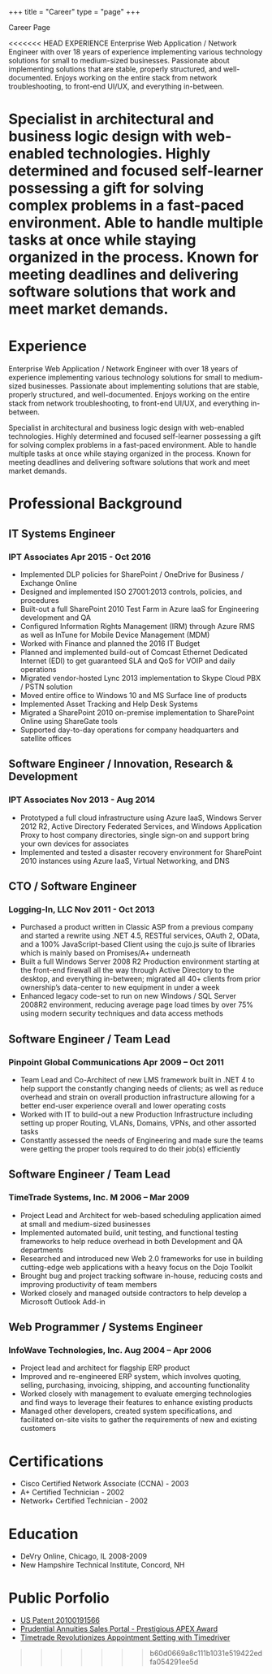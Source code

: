 +++
title = "Career"
type = "page" 
+++

Career Page

<<<<<<< HEAD
EXPERIENCE
Enterprise Web Application / Network Engineer with over 18 years of experience implementing various technology solutions for small to medium-sized businesses. Passionate about implementing solutions that are stable, properly structured, and well-documented. Enjoys working on the entire stack from network troubleshooting, to front-end UI/UX, and everything in-between.

Specialist in architectural and business logic design with web-enabled technologies. Highly determined and focused self-learner possessing a gift for solving complex problems in a fast-paced environment. Able to handle multiple tasks at once while staying organized in the process. Known for meeting deadlines and delivering software solutions that work and meet market demands.
=======


# Experience 

Enterprise Web Application / Network Engineer with over 18 years of experience implementing various technology solutions for small to medium-sized businesses. Passionate about implementing solutions that are stable, properly structured, and well-documented. Enjoys working on the entire stack from network troubleshooting, to front-end UI/UX, and everything in-between.

Specialist in architectural and business logic design with web-enabled technologies. Highly determined and focused self-learner possessing a gift for solving complex problems in a fast-paced environment. Able to handle multiple tasks at once while staying organized in the process. Known for meeting deadlines and delivering software solutions that work and meet market demands.

# Professional Background

## IT Systems Engineer

### IPT Associates	Apr 2015 - Oct 2016
* Implemented DLP policies for SharePoint / OneDrive for Business / Exchange Online
* Designed and implemented ISO 27001:2013 controls, policies, and procedures
* Built-out a full SharePoint 2010 Test Farm in Azure IaaS for Engineering development and QA
* Configured Information Rights Management (IRM) through Azure RMS as well as InTune for Mobile Device Management (MDM)
* Worked with Finance and planned the 2016 IT Budget
* Planned and implemented build-out of Comcast Ethernet Dedicated Internet (EDI) to get guaranteed SLA and QoS for VOIP and daily operations
* Migrated vendor-hosted Lync 2013 implementation to Skype Cloud PBX / PSTN solution
* Moved entire office to Windows 10 and MS Surface line of products
* Implemented Asset Tracking and Help Desk Systems
* Migrated a SharePoint 2010 on-premise implementation to SharePoint Online using ShareGate tools
* Supported day-to-day operations for company headquarters and satellite offices

## Software Engineer / Innovation, Research & Development
### IPT Associates	Nov 2013 - Aug 2014	

* Prototyped a full cloud infrastructure using Azure IaaS, Windows Server 2012 R2, Active Directory Federated Services, and Windows Application Proxy to host company directories, single sign-on and support bring your own devices for associates
* Implemented and tested a disaster recovery environment for SharePoint 2010 instances using Azure IaaS, Virtual Networking, and DNS

## CTO / Software Engineer
### Logging-In, LLC	Nov 2011 - Oct 2013
* Purchased a product written in Classic ASP from a previous company and started a rewrite using .NET 4.5, RESTful services, OAuth 2, OData, and a 100% JavaScript-based Client using the cujo.js suite of libraries which is mainly based on Promises/A+ underneath
* Built a full Windows Server 2008 R2 Production environment starting at the front-end firewall all the way through Active Directory to the desktop, and everything in-between; migrated all 40+ clients from prior ownership’s data-center to new equipment in under a week
* Enhanced legacy code-set to run on new Windows / SQL Server 2008R2 environment, reducing average page load times by over 75% using modern security techniques and data access methods

## Software Engineer / Team Lead
### Pinpoint Global Communications	Apr 2009 – Oct 2011
* Team Lead and Co-Architect of new LMS framework built in .NET 4 to help support the constantly changing needs of clients; as well as reduce overhead and strain on overall production infrastructure allowing for a better end-user experience overall and lower operating costs
* Worked with IT to build-out a new Production Infrastructure including setting up proper Routing, VLANs, Domains, VPNs, and other assorted tasks
* Constantly assessed the needs of Engineering and made sure the teams were getting the proper tools required to do their job(s) efficiently

## Software Engineer / Team Lead
### TimeTrade Systems, Inc.	M 2006 – Mar 2009
* Project Lead and Architect for web-based scheduling application aimed at small and medium-sized businesses
* Implemented automated build, unit testing, and functional testing frameworks to help reduce overhead in both Development and QA departments
* Researched and introduced new Web 2.0 frameworks for use in building cutting-edge web applications with a heavy focus on the Dojo Toolkit
* Brought bug and project tracking software in-house, reducing costs and improving productivity of team members
* Worked closely and managed outside contractors to help develop a Microsoft Outlook Add-in

## Web Programmer / Systems Engineer
### InfoWave Technologies, Inc.	Aug 2004 – Apr 2006
* Project lead and architect for flagship ERP product
* Improved and re-engineered ERP system, which involves quoting, selling, purchasing, invoicing, shipping, and accounting functionality
* Worked closely with management to evaluate emerging technologies and find ways to leverage their features to enhance existing products
* Managed other developers, created system specifications, and facilitated on-site visits to gather the requirements of new and existing customers

# Certifications
* Cisco Certified Network Associate (CCNA) - 2003
* A+ Certified Technician - 2002
* Network+ Certified Technician - 2002

# Education
* DeVry Online, Chicago, IL 2008-2009
* New Hampshire Technical Institute, Concord, NH

# Public Porfolio
* [US Patent 20100191566](http://www.patentbuddy.com/Patent/20100191566)
* [Prudential Annuities Sales Portal - Prestigious APEX Award](http://finance.yahoo.com/news/pinpoint-global-communications-prudential-annuities-141822634.html)
* [Timetrade Revolutionizes Appointment Setting with Timedriver](https://www.timetrade.com/about/news-events/news-item/timetrade-revolutionizes-appointment-setting-with-timedriver/)
>>>>>>> b60d0669a8c111b1031e519422edfa054291ee5d
